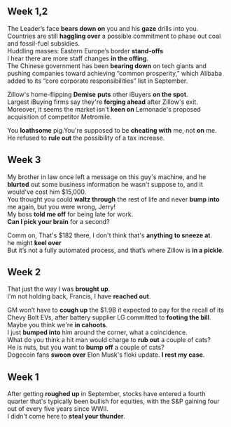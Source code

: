 
## Week 1,2

The Leader’s face **bears down on** you and his **gaze** drills into you.  
Countries are still **haggling over** a possible commitment to phase out coal and fossil-fuel subsidies.  
Huddling masses: Eastern Europe’s border **stand-offs**  
I hear there are more staff changes **in the offing**.  
The Chinese government has been **bearing down** on tech giants and pushing companies toward achieving “common prosperity,” which Alibaba added to its “core corporate responsibilities” list in September.  

Zillow's home-flipping **Demise** **puts** other iBuyers **on the spot**.  
Largest iBuying firms say they're **forging ahead** after Zillow's exit.  
Moreover, it seems the market isn't **keen on** Lemonade's proposed acquisition of competitor Metromile.  

You **loathsome** pig.You're supposed to be **cheating with** me, not **on** me.  
He refused to **rule out** the possibility of a tax increase.  

## Week 3 
My brother in law once left a message on this guy's machine, and he **blurted** out some business information he wasn't suppose to, and it would've cost him $15,000.   
You thought you could **waltz through** the rest of life and never **bump into** me again, but you were wrong, Jerry!  
My boss **told me off** for being late for work.  
**Can I pick your brain** for a second?  

Comm on, That's $182 there, I don't think that's **anything to sneeze at**.  
he might **keel over**  
But it’s not a fully automated process, and that’s where Zillow is **in a pickle**.  

## Week 2 

That just the way I was **brought up**.  
I'm not holding back, Francis, I have **reached out**.  

GM won’t have to **cough up** the $1.9B it expected to pay for the recall of its Chevy Bolt EVs, after battery supplier LG committed to **footing the bill**.
Maybe you think we're **in cahoots**.   
I just **bumped into** him around the corner, what a coincidence.  
What do you think a hit man would charge to **rub out** a couple of cats?  
He is nuts, but you want to **bump off** a couple of cats?  
Dogecoin fans **swoon over** Elon Musk's floki update. 
**I rest my case**.  

## Week 1  

After getting **roughed up** in September, stocks have entered a fourth quarter that's typically been bullish for equities, with the S&P gaining four out of every five years since WWII.  
I didn't come here to **steal your thunder**.  

